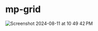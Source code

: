 # mp-grid
![Screenshot 2024-08-11 at 10 49 42 PM](https://github.com/user-attachments/assets/2d28006d-6d7c-4cc2-9b29-55699d79821c)

